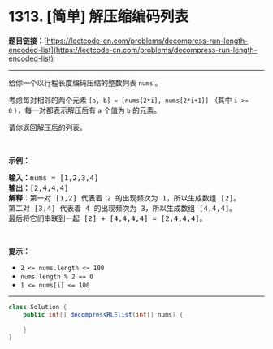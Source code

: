 # 1313. [简单] 解压缩编码列表

**题目链接：**[https://leetcode-cn.com/problems/decompress-run-length-encoded-list](https://leetcode-cn.com/problems/decompress-run-length-encoded-list)

---

<div class="content__1Y2H">
 <div class="notranslate">
  <p>给你一个以行程长度编码压缩的整数列表&nbsp;<code>nums</code>&nbsp;。</p> 
  <p>考虑每对相邻的两个元素 <code>[a, b] = [nums[2*i], nums[2*i+1]]</code>&nbsp;（其中&nbsp;<code>i &gt;= 0</code>&nbsp;），每一对都表示解压后有 <code>a</code>&nbsp;个值为&nbsp;<code>b</code>&nbsp;的元素。</p> 
  <p>请你返回解压后的列表。</p> 
  <p>&nbsp;</p> 
  <p><strong>示例：</strong></p> 
  <pre class="language-text"><strong>输入：</strong>nums = [1,2,3,4]
<strong>输出：</strong>[2,4,4,4]
<strong>解释：</strong>第一对 [1,2] 代表着 2 的出现频次为 1，所以生成数组 [2]。
第二对 [3,4] 代表着 4 的出现频次为 3，所以生成数组 [4,4,4]。
最后将它们串联到一起 [2] + [4,4,4,4] = [2,4,4,4]。</pre> 
  <p>&nbsp;</p> 
  <p><strong>提示：</strong></p> 
  <ul> 
   <li><code>2 &lt;= nums.length &lt;= 100</code></li> 
   <li><code>nums.length % 2 == 0</code></li> 
   <li><code>1 &lt;= nums[i] &lt;= 100</code></li> 
  </ul> 
 </div>
</div>

---

```java
class Solution {
    public int[] decompressRLElist(int[] nums) {
        
    }
}
```